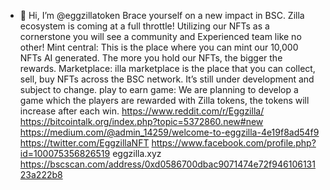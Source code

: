- 👋 Hi, I’m @eggzillatoken
Brace yourself on a new impact in BSC. Zilla ecosystem is coming at a full throttle! Utilizing our NFTs as a cornerstone you will see a community and Experienced team like no other!
Mint central:
This is the place where you can mint our 10,000 NFTs AI generated. The more you hold our NFTs, the bigger the rewards.
Marketplace:
illa marketplace is the place that you can collect, sell, buy NFTs across the BSC network. It’s still under development and subject to change.
play to earn game:
We are planning to develop a game which the players are rewarded with Zilla tokens, the tokens will increase after each win.
https://www.reddit.com/r/Eggzilla/
https://bitcointalk.org/index.php?topic=5372860.new#new
https://medium.com/@admin_14259/welcome-to-eggzilla-4e19f8ad54f9
https://twitter.com/EggzillaNFT
https://www.facebook.com/profile.php?id=100075356826519
eggzilla.xyz
https://bscscan.com/address/0xd0586700dbac9071474e72f94610613123a222b8
